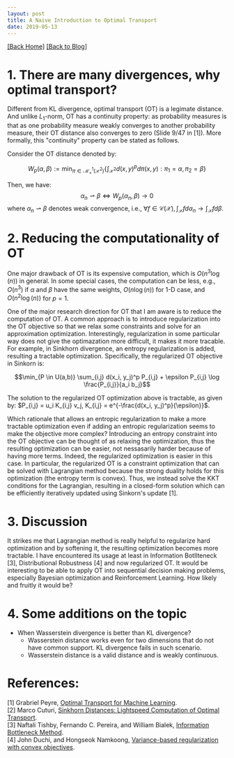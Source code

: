```yaml
---
layout: post 
title: A Naive Introduction to Optimal Transport
date: 2019-05-13
---  
```

[[Back Home]](/)  [[Back to Blog]](/blogs/post) 

# 1. There are many divergences, why optimal transport? 

Different from KL divergence, optimal transport (OT) is a legimate distance. And unlike $L_1$-norm, OT has a continuity property: as probability measures is that as one probability measure weakly 
converges to another probability measure, their OT distance also converges to zero (Slide 9/47 in [1]). More formally, this "continuity" property can be stated as follows. 

Consider the OT distance denoted by: 

$$W_p(\alpha, \beta) := \min_{\pi \in \mathcal{M}^1_{+}(\mathcal{X}^2)} \left\{ \int_{\mathcal{X}^2} d(x,y)^p d\pi(x,y): \pi_1 = \alpha, \pi_2 = \beta \right\}$$

Then, we have: 
$$ \alpha_n \rightharpoonup \beta \iff W_p(\alpha_n, \beta) \rightarrow 0 $$ where $\alpha_n \rightharpoonup \beta$ denotes weak convergence, i.e., $\forall f \in \mathcal{C}(\mathcal{X}), \int_{\mathcal{X}} f d \alpha_n \rightarrow \int_{\mathcal{X}} f d \beta$.

# 2. Reducing the computationality of OT 
One major drawback of OT is its expensive computation, which is $O(n^3 \log(n))$ in general. In some special cases, the computation can be less, e.g., $O(n^3)$ if $\alpha$ and $\beta$ have the same weights, $O(n \log(n))$ for 1-D case, and $O(n^2 \log(n))$ for $p=1$. 

One of the major research direction for OT that I am aware is to reduce the computation of OT. A common approach is to introduce regularization into the OT objective so that we relax some constraints and solve for an approximation optimization. Interestingly, regularization in some particular way does not give the optimazation more difficult, it makes it more tracable. For example, in Sinkhorn divergence, an entropy regularization is added, resulting a tractable optimization. Specifically, the regularized OT objective in Sinkorn is: 

$$\min_{P \in U(a,b)} \sum_{i,j} d(x_i, y_j)^p P_{i,j} + \epsilon P_{i,j} \log \frac{P_{i,j}}{a_i b_j}$$

The solution to the regularized OT optimization above is tractable, as given by: $P_{i,j} = u_i K_{i,j} v_j, K_{i,j} = e^{-\frac{d(x_i, y_j)^p}{\epsilon}}$.

Which rationale that allows an entropic regularization to make a more tractable optimization even if adding an entropic regularization seems to make the objective more complex? Introducing an entropy constraint into the OT objective can be thought of as relaxing the optimization, thus the resulting optimization can be easier, not nessasarily harder because of having more terms. Indeed, the regularized optimization is easier in this case. In particular, the regularized OT is a constraint optimization that can be solved with Lagrangian method because the strong duality holds for this optimization (the entropy term is convex). Thus, we instead solve the KKT conditions for the Lagrangian, resulting in a closed-form solution which can be efficiently iteratively updated using Sinkorn's update [1]. 

# 3. Discussion  
It strikes me that Lagrangian method is really helpful to regularize hard optimization and by softening it, the resulting optimization becomes more tractable. I have encountered its usage at least in Information Botllteneck [3], Distributional Robustness [4] and now regularized OT. It would be interesting to be able to apply OT into sequential decision making problems, especially Bayesian optimization and Reinforcement Learning. How likely and fruitly it would be? 

# 4. Some additions on the topic  

* When Wasserstein divergence is better than KL divergence?  
    * Wasserstein distance works even for two dimensions that do not have common support. KL divergence fails in such scenario.  
    * Wasserstein distance is a valid distance and is weakly continuous. 


# References: 
[1] Grabriel Peyre, [Optimal Transport for Machine Learning](https://portal.klewel.com/watch/webcast/optimal-transport-for-machine-learning/talk/1/).   
[2] Marco Cuturi, [Sinkhorn Distances: Lightspeed Computation of Optimal Transport](https://arxiv.org/abs/1306.0895).  
[3] Naftali Tishby, Fernando C. Pereira, and William Bialek, [Information Bottleneck Method](https://arxiv.org/abs/physics/0004057).   
[4] John Duchi, and Hongseok Namkoong, [Variance-based regularization with convex objectives](https://arxiv.org/abs/1610.02581).